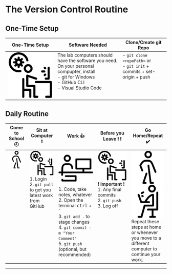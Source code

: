 # The Version Control Routine

## One-Time Setup

| **One-Time Setup** | Software Needed | Clone/Create git Repo |
|--|--|--|
| ![](./images/working-progress.png) | The lab computers should have the software you need. On your personal compupter, install <br />- git for Windows <br />- GitHub CLI <br />- Visual Studio Code | - `git clone <repoPath>` or <br />- `git init` + commits + set-origin + push<br /> |

## Daily Routine

| Come to School :clock8: | Sit at Computer :heavy_exclamation_mark: | Work :+1: | Before you Leave :heavy_exclamation_mark: :heavy_exclamation_mark: | Go Home/Repeat :heavy_check_mark: |
|--|--|--|--|--|
| ![](./images/stick-man-walking.png) | ![](images/working-progress.png)<br />1. Login <br />2. `git pull` to get you latest work from GitHub <br /> | ![](./images/working-on-a-pc.png)<br />1. Code, take notes, whatever <br />2. Open the terminal <kbd>ctrl</kbd> + <kbd>\`</kbd> <br />3. `git add .` to stage changes <br />4. `git commit -m "Your Comment"` <br />5. `git push` (optional, but recommended)  | ![](images/working-progress.png)<br />**!&nbsp;Important&nbsp;!** <br />1. Any final commits <br />2. `git push` <br />3. Log off <br />  | ![](./images/stick-man-walking.png) <br />![](./images/working-on-laptop.png)<br />Repeat these steps at home or whenever you move to a different computer to continue your work.  |

----

<style>
    td {
        vertical-align: top;
    }
</style>

